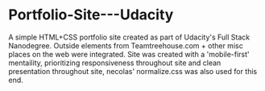 # Portfolio-Site---Udacity
A simple HTML+CSS portfolio site created as part of Udacity's Full Stack Nanodegree. Outside elements from Teamtreehouse.com  + other misc places on the web were integrated. Site was created with a 'mobile-first' mentaility, prioritizing responsiveness throughout site and clean presentation throughout site, necolas' normalize.css was also used for this end. 
